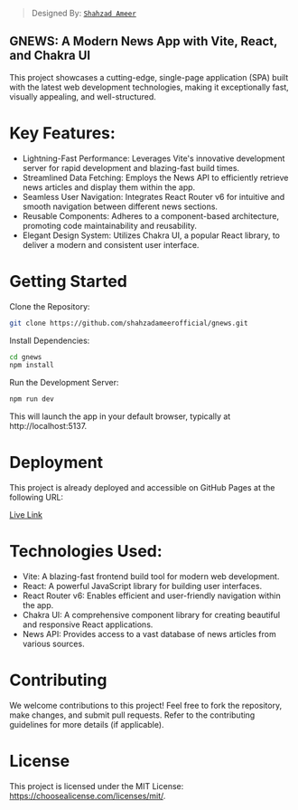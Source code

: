 > Designed By: [`Shahzad Ameer`](https://shahzadameerofficial.github.io)

##  GNEWS: A Modern News App with Vite, React, and Chakra UI

This project showcases a cutting-edge, single-page application (SPA) built with the latest web development technologies, making it exceptionally fast, visually appealing, and well-structured.

# Key Features:

- Lightning-Fast Performance: Leverages Vite's innovative development server for rapid development and blazing-fast build times.
- Streamlined Data Fetching: Employs the News API to efficiently retrieve news articles and display them within the app.
- Seamless User Navigation: Integrates React Router v6 for intuitive and smooth navigation between different news sections.
- Reusable Components: Adheres to a component-based architecture, promoting code maintainability and reusability.
- Elegant Design System: Utilizes Chakra UI, a popular React library, to deliver a modern and consistent user interface.

# Getting Started

Clone the Repository:
```sh
git clone https://github.com/shahzadameerofficial/gnews.git
```


Install Dependencies:
```sh
cd gnews
npm install
```
Run the Development Server:
```sh
npm run dev
```
This will launch the app in your default browser, typically at http://localhost:5137.

# Deployment

This project is already deployed and accessible on GitHub Pages at the following URL:

[Live Link](https://shahzadameerofficial.github.io/gnews/)

# Technologies Used:

- Vite: A blazing-fast frontend build tool for modern web development.
- React: A powerful JavaScript library for building user interfaces.
- React Router v6: Enables efficient and user-friendly navigation within the app.
- Chakra UI: A comprehensive component library for creating beautiful and responsive React applications.
- News API: Provides access to a vast database of news articles from various sources.

# Contributing

We welcome contributions to this project! Feel free to fork the repository, make changes, and submit pull requests. Refer to the contributing guidelines for more details (if applicable).

# License

This project is licensed under the MIT License: https://choosealicense.com/licenses/mit/.